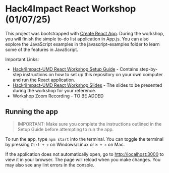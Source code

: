 # Hack4Impact React Workshop (01/07/25)

This project was bootstrapped with [Create React App](https://github.com/facebook/create-react-app). During the workshop, you will finish the simple to-do list application in App.js. You can also explore the JavaScript examples in the javascript-examples folder to learn some of the features in JavaScript.

Important Links:
- [Hack4Impact-UMD React Workshop Setup Guide](https://h4i.notion.site/Hack4Impact-UMD-React-Workshop-Setup-Guide-170197abf07b80439d09eb8d41612fa5?pvs=4) - Contains step-by-step instructions on how to set up this repository on your own computer and run the React application.
- [Hack4Impact-UMD React Workshop Slides](https://docs.google.com/presentation/d/1LlolQKGYhnC3WeHetyen232CmjxWAbYjkHZfFU3ePXM/edit?usp=sharing) - The slides to be presented during the workshop for your reference.
- Workshop Zoom Recording - TO BE ADDED

## Running the app 
> IMPORTANT: Make sure you complete the instructions outlined in the Setup Guide before attempting to run the app.

To run the app, type `npm start` into the terminal. You can toggle the terminal by pressing `Ctrl + c` on Windows/Linux or `⌘ + c` on Mac.

 If the application does not automatically open, go to [http://localhost:3000](http://localhost:3000) to view it in your browser. The page will reload when you make changes. You may also see any lint errors in the console.